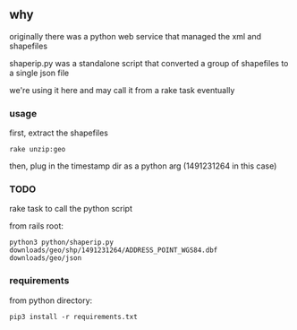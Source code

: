 ## why

originally there was a python web service that managed the xml and shapefiles

shaperip.py was a standalone script that converted a group of shapefiles to a single json file

we're using it here and may call it from a rake task eventually

### usage

first, extract the shapefiles

    rake unzip:geo

then, plug in the timestamp dir as a python arg (1491231264 in this case)

### TODO

rake task to call the python script


from rails root:

    python3 python/shaperip.py downloads/geo/shp/1491231264/ADDRESS_POINT_WGS84.dbf downloads/geo/json

### requirements

from python directory:

    pip3 install -r requirements.txt 